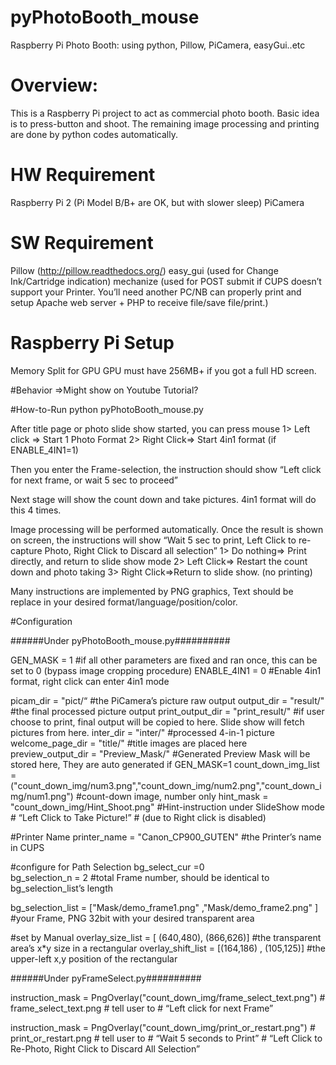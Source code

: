 # pyPhotoBooth_mouse
Raspberry Pi Photo Booth: using python, Pillow, PiCamera, easyGui..etc


# Overview:
 This is a Raspberry Pi project to act as commercial photo booth.
Basic idea is to press-button and shoot. The remaining image processing
and printing are done by python codes automatically.
 

# HW Requirement
 Raspberry Pi 2 (Pi Model B/B+ are OK, but with slower sleep)
 PiCamera

# SW Requirement
 Pillow 
 	(http://pillow.readthedocs.org/)
 easy_gui 
	(used for Change Ink/Cartridge indication)
 mechanize 
	(used for POST submit if CUPS doesn’t support your Printer. 
	You’ll need another PC/NB can properly print and setup 
	Apache web server + PHP to receive file/save file/print.)

# Raspberry Pi Setup
 Memory Split for GPU
 GPU must have 256MB+ if you got a full HD screen.

#Behavior
 =>Might show on Youtube Tutorial?

#How-to-Run
 python pyPhotoBooth_mouse.py

 After title page or photo slide show started, you can press mouse
 1> Left click => Start 1 Photo Format
 2> Right Click=> Start 4in1 format (if ENABLE_4IN1=1)

 Then you enter the Frame-selection, the instruction should show
 “Left click for next frame, or wait 5 sec to proceed”

 Next stage will show the count down and take pictures. 4in1 format will do this 4 times.

 Image processing will be performed automatically.
 Once the result is shown on screen, the instructions will show
 “Wait 5 sec to print,
 Left Click to re-capture Photo, Right Click to Discard all selection”
 1> Do nothing=> Print directly, and return to slide show mode
 2> Left Click=> Restart the count down and photo taking
 3> Right Click=>Return to slide show. (no printing)

 Many instructions are implemented by PNG graphics,
 Text should be replace in your desired format/language/position/color.
 

#Configuration

######Under pyPhotoBooth_mouse.py##########

GEN_MASK = 1 		#if all other parameters are fixed and ran once, 
			this can be set to 0 (bypass image cropping procedure)
ENABLE_4IN1 = 0		#Enable 4in1 format, right click can enter 4in1 mode


picam_dir = "pict/“ 			#the PiCamera’s picture raw output
output_dir = "result/"			#the final processed picture output
print_output_dir = "print_result/"	#if user choose to print, final output will be 
					copied to here. Slide show will fetch pictures
					from here.
inter_dir = "inter/"			#processed 4-in-1 picture
welcome_page_dir = "title/"		#title images are placed here
preview_output_dir = "Preview_Mask/"	#Generated Preview Mask will be stored here, 
					They are auto generated if GEN_MASK=1
count_down_img_list = ("count_down_img/num3.png","count_down_img/num2.png","count_down_img/num1.png")
					#count-down image, number only
hint_mask = "count_down_img/Hint_Shoot.png"
					#Hint-instruction under SlideShow mode
					# “Left Click to Take Picture!”
					# (due to Right click is disabled)

#Printer Name
printer_name = "Canon_CP900_GUTEN"	#the Printer’s name in CUPS

#configure for Path Selection
bg_select_cur =0			
bg_selection_n = 2			#total Frame number, should be identical to 
					bg_selection_list’s length

bg_selection_list = ["Mask/demo_frame1.png" ,"Mask/demo_frame2.png" ]
					#your Frame, PNG 32bit with your desired
					transparent area

#set by Manual
overlay_size_list = [ (640,480), (866,626)]	#the transparent area’s x*y size 
						in a rectangular
overlay_shift_list = [(164,186) , (105,125)]
						#the upper-left x,y position of 
						the rectangular


######Under pyFrameSelect.py##########

   instruction_mask = PngOverlay("count_down_img/frame_select_text.png") 
 	# frame_select_text.png
	# tell user to
	# “Left click for next Frame”

   instruction_mask = PngOverlay("count_down_img/print_or_restart.png") 
 	# print_or_restart.png
	# tell user to
	# “Wait 5 seconds to Print”
	# “Left Click to Re-Photo, Right Click to Discard All Selection”  
